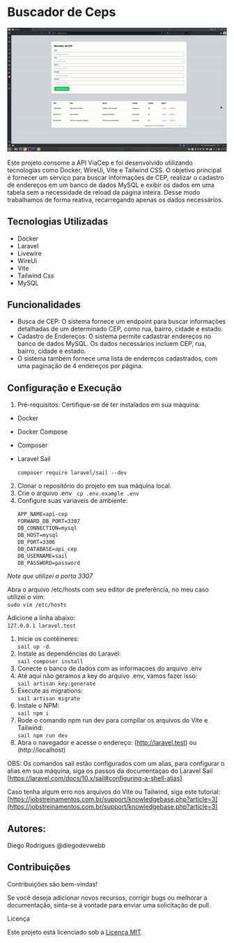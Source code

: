 # Buscador de Ceps

<img src="/assets/media/ezgif.com-video-to-gif.gif">

Este projeto consome a API ViaCep e foi desenvolvido utilizando tecnologias como Docker, WireUi, Vite e Tailwind CSS. O objetivo principal é fornecer um serviço para buscar informações de CEP, realizar o cadastro de endereços em um banco de dados MySQL e exibir os dados em uma tabela sem a necessidade de reload da página inteira. Desse modo trabalhamos de forma reativa, recarregando apenas os dados necessários.

## Tecnologias Utilizadas

- Docker
- Laravel
- Livewire
- WireUi
- Vite
- Tailwind Css
- MySQL

## Funcionalidades

- Busca de CEP: O sistema fornece um endpoint para buscar informações detalhadas de um determinado CEP, como rua, bairro, cidade e estado.
- Cadastro de Endereços: O sistema permite cadastrar endereços no banco de dados MySQL. Os dados necessários incluem CEP, rua, bairro, cidade e estado.
- O sistema também fornece uma lista de endereços cadastrados, com uma paginação de 4 endereços por página.

## Configuração e Execução

1. Pré-requisitos:
   Certifique-se de ter instalados em sua máquina:

- Docker
- Docker Compose
- Composer
- Laravel Sail
 
  ```composer require laravel/sail --dev ```

2. Clonar o repositório do projeto em sua máquina local.
3. Crie o arquivo .env 
   ` cp .env.example .env`
4. Configure suas variaveis de ambiente:<br>
   ```
   APP_NAME=api-cep
   FORWARD_DB_PORT=3307
   DB_CONNECTION=mysql
   DB_HOST=mysql
   DB_PORT=3306
   DB_DATABASE=api_cep
   DB_USERNAME=sail
   DB_PASSWORD=password
   ``` 

*Note que utilizei a porta 3307*

Abra o arquivo /etc/hosts com seu editor de preferência, no meu caso utilizei o vim:<br>
`sudo vim /etc/hosts` 

Adicione a linha abaixo:<br>
`127.0.0.1 laravel.test`

1. Inicie os contêineres: <br>`sail up -d`.
2. Instale as dependências do Laravel:<br>
   `sail composer install` 
3. Conecte o banco de dados com as informacoes do arquivo .env<br>
4. Até aqui não geramos a key do arquivo .env, vamos fazer isso:<br>
   `sail artisan key:generate`
5. Execute as migrations:<br>
   `sail artisan migrate`
6. Instale o NPM:<br>
   `sail npm i`
7. Rode o comando npm run dev para compilar os arquivos do Vite e Tailwind:<br>
   `sail npm run dev`
8. Abra o navegador e acesse o endereço: (http://laravel.test) ou (http://localhost)

OBS: Os comandos sail estão configurados com um alias, para configurar o alias em sua máquina, siga os passos da documentaçao do Laravel Sail [https://laravel.com/docs/10.x/sail#configuring-a-shell-alias] 

Caso tenha algum erro nos arquivos do Vite ou Tailwind, siga este tutorial: [https://jobstreinamentos.com.br/support/knowledgebase.php?article=3](https://jobstreinamentos.com.br/support/knowledgebase.php?article=3)

## Autores:
Diego Rodrigues @diegodevwebb
## Contribuições

Contribuições são bem-vindas!

Se você deseja adicionar novos recursos, corrigir bugs ou melhorar a documentação, sinta-se à vontade para enviar uma solicitação de pull.

Licença

Este projeto está licenciado sob a [Licença MIT](https://opensource.org/licenses/MIT).


